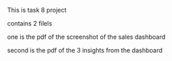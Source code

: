 This is task 8 project


contains 2 filels 


one is the pdf of the screenshot of the sales dashboard

second is the pdf of the 3 insights from the dashboard
